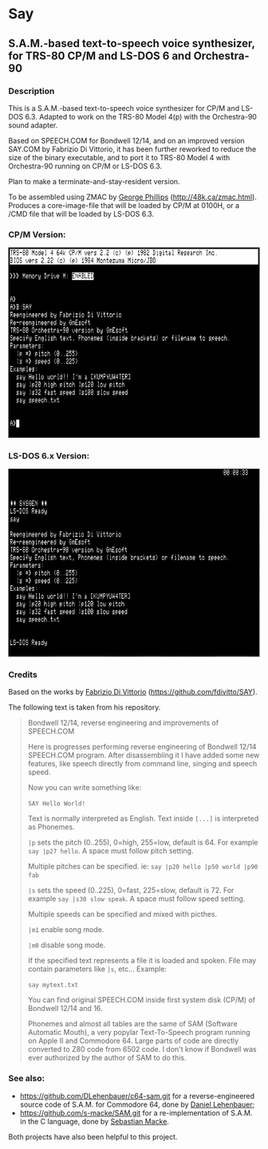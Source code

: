Say
===

S.A.M.-based text-to-speech voice synthesizer,<br>for TRS-80 CP/M and LS-DOS 6 and Orchestra-90
-----------------------------------------------------------------------------------------------

### Description

This is a S.A.M.-based text-to-speech voice synthesizer for CP/M and LS-DOS 6.3. Adapted to work on the TRS-80 
Model 4(p) with the Orchestra-90 sound adapter.

Based on SPEECH.COM for Bondwell 12/14, and on an improved version SAY.COM by Fabrizio Di Vittorio, it has been 
further reworked to reduce the size of the binary executable, and to port it to TRS-80 Model 4 with Orchestra-90 
running on CP/M or LS-DOS 6.3.

Plan to make a terminate-and-stay-resident version.

To be assembled using ZMAC by [George Phillips](http://48k.ca) (http://48k.ca/zmac.html). Produces a core-image-file that will be 
loaded by CP/M at 0100H, or a /CMD file that will be loaded by LS-DOS 6.3.

### CP/M Version:

![](SAY-CPM.PNG)

### LS-DOS 6.x Version:

![](SAY-LSDOS.PNG)

### Credits

Based on the works by [Fabrizio Di Vittorio](https://github.com/fdivitto) (https://github.com/fdivitto/SAY).


The following text is taken from his repository.

> Bondwell 12/14, reverse engineering and improvements of SPEECH.COM
> 
> Here is progresses performing reverse engineering of Bondwell 12/14 SPEECH.COM program. After disassembling it I have added some new features, like speech directly from command line, singing and speech speed.
> 
> Now you can write something like:
> 
> `SAY Hello World!`
> 
> Text is normally interpreted as English. Text inside `[...]` is interpreted as Phonemes.
> 
> `|p` sets the pitch (0..255), 0=high, 255=low, default is 64. For example `say |p27 hello`. A space must follow pitch setting.
> 
> Multiple pitches can be specified. ie: `say |p20 hello |p50 world |p90 fab`
> 
> `|s` sets the speed (0..225), 0=fast, 225=slow, default is 72. For example `say |s30 slow speak`. A space must follow speed setting.
> 
> Multiple speeds can be specified and mixed with picthes.
> 
> `|m1` enable song mode.
> 
> `|m0` disable song mode.
> 
> If the specified text represents a file it is loaded and spoken. File may contain parameters like `|s`, etc... Example:
> 
> `say mytext.txt`
> 
> You can find original SPEECH.COM inside first system disk (CP/M) of Bondwell 12/14 and 16.
> 
> Phonemes and almost all tables are the same of SAM (Software Automatic Mouth), a very popylar Text-To-Speech program running on Apple II and Commodore 64. Large parts of code are directly converted to Z80 code from 6502 code. I don't know if Bondwell was ever authorized by the author of SAM to do this.
> 



### See also:

- https://github.com/DLehenbauer/c64-sam.git for a reverse-engineered source code of S.A.M. for Commodore 64, 
  done by [Daniel Lehenbauer](https://github.com/DLehenbauer);
- https://github.com/s-macke/SAM.git for a re-implementation of S.A.M. in the C language, done by 
  [Sebastian Macke](https://github.com/s-macke).

Both projects have also been helpful to this project.

